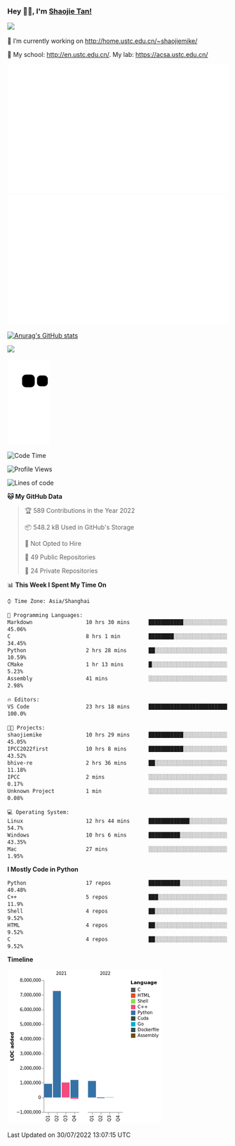 

<!--
**Kirrito-k423/Kirrito-k423** is a ✨ _special_ ✨ repository because its `README.md` (this file) appears on your GitHub profile.

Here are some ideas to get you started:

- 🔭 I’m currently working on ...
- 🌱 I’m currently learning ...
- 👯 I’m looking to collaborate on ...
- 🤔 I’m looking for help with ...
- 💬 Ask me about ...
- 📫 How to reach me: ...
- 😄 Pronouns: ...
- ⚡ Fun fact: ...
-->
### Hey 👋🏽, I'm [Shaojie Tan!](http://home.ustc.edu.cn/~shaojiemike/about)

![](https://visitor-badge.glitch.me/badge?page_id=Kirrito-k423.Kirrito-k423)

🔭 I’m currently working on http://home.ustc.edu.cn/~shaojiemike/

👯 My school: http://en.ustc.edu.cn/. My lab: https://acsa.ustc.edu.cn/

![](https://github.com/Kirrito-k423/github-stats/blob/master/generated/overview.svg)
![](https://github.com/Kirrito-k423/github-stats/blob/master/generated/languages.svg)

[![Anurag's GitHub stats](https://github-readme-stats.vercel.app/api?username=Kirrito-k423&theme=flag-india&show_icons=true&hide=stars,prs,issues,contribs)](https://github.com/anuraghazra/github-readme-stats)

![](https://github-profile-summary-cards.vercel.app/api/cards/profile-details?username=Kirrito-k423&theme=vue)

![snake gif](https://github.com/Kirrito-k423/Kirrito-k423/blob/output/github-contribution-grid-snake.svg)

<!--START_SECTION:waka-->
![Code Time](http://img.shields.io/badge/Code%20Time-387%20hrs%2046%20mins-blue)

![Profile Views](http://img.shields.io/badge/Profile%20Views-0-blue)

![Lines of code](https://img.shields.io/badge/From%20Hello%20World%20I%27ve%20Written-11%20Million%20lines%20of%20code-blue)

**🐱 My GitHub Data** 

> 🏆 589 Contributions in the Year 2022
 > 
> 📦 548.2 kB Used in GitHub's Storage 
 > 
> 🚫 Not Opted to Hire
 > 
> 📜 49 Public Repositories 
 > 
> 🔑 24 Private Repositories  
 > 
📊 **This Week I Spent My Time On** 

```text
⌚︎ Time Zone: Asia/Shanghai

💬 Programming Languages: 
Markdown                 10 hrs 30 mins      ███████████░░░░░░░░░░░░░░   45.06% 
C                        8 hrs 1 min         ████████░░░░░░░░░░░░░░░░░   34.45% 
Python                   2 hrs 28 mins       ██░░░░░░░░░░░░░░░░░░░░░░░   10.59% 
CMake                    1 hr 13 mins        █░░░░░░░░░░░░░░░░░░░░░░░░   5.23% 
Assembly                 41 mins             ░░░░░░░░░░░░░░░░░░░░░░░░░   2.98%

🔥 Editors: 
VS Code                  23 hrs 18 mins      █████████████████████████   100.0%

🐱‍💻 Projects: 
shaojiemike              10 hrs 29 mins      ███████████░░░░░░░░░░░░░░   45.05% 
IPCC2022first            10 hrs 8 mins       ███████████░░░░░░░░░░░░░░   43.52% 
bhive-re                 2 hrs 36 mins       ██░░░░░░░░░░░░░░░░░░░░░░░   11.18% 
IPCC                     2 mins              ░░░░░░░░░░░░░░░░░░░░░░░░░   0.17% 
Unknown Project          1 min               ░░░░░░░░░░░░░░░░░░░░░░░░░   0.08%

💻 Operating System: 
Linux                    12 hrs 44 mins      █████████████░░░░░░░░░░░░   54.7% 
Windows                  10 hrs 6 mins       ██████████░░░░░░░░░░░░░░░   43.35% 
Mac                      27 mins             ░░░░░░░░░░░░░░░░░░░░░░░░░   1.95%

```

**I Mostly Code in Python** 

```text
Python                   17 repos            ██████████░░░░░░░░░░░░░░░   40.48% 
C++                      5 repos             ███░░░░░░░░░░░░░░░░░░░░░░   11.9% 
Shell                    4 repos             ██░░░░░░░░░░░░░░░░░░░░░░░   9.52% 
HTML                     4 repos             ██░░░░░░░░░░░░░░░░░░░░░░░   9.52% 
C                        4 repos             ██░░░░░░░░░░░░░░░░░░░░░░░   9.52%

```


**Timeline**

![Chart not found](https://raw.githubusercontent.com/Kirrito-k423/Kirrito-k423/main/charts/bar_graph.png) 


 Last Updated on 30/07/2022 13:07:15 UTC
<!--END_SECTION:waka-->

